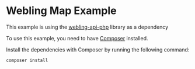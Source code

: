 # Webling Map Example

This example is using the [webling-api-php](https://github.com/usystems/webling-api-php) library as a dependency

To use this example, you need to have [Composer](https://getcomposer.org/) installed.

Install the dependencies with Composer by running the following command:

```
composer install
```
